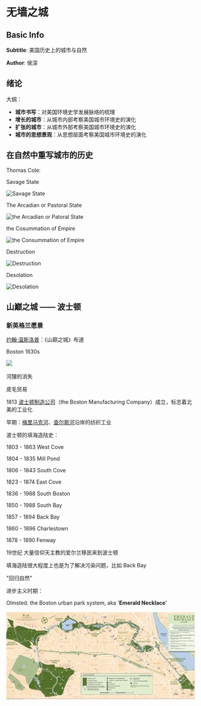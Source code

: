 # 无墙之城

## Basic Info

**Subtitle**: 美国历史上的城市与自然

**Author**: 侯深

## 绪论

大纲：

* **城市书写**：对美国环境史学发展脉络的梳理
* **增长的城市**：从城市内部考察美国城市环境史的演化
* **扩张的城市**：从城市外部考察美国城市环境史的演化
* **城市的思想景观**：从思想层面考察美国城市环境史的演化

## 在自然中重写城市的历史

Thomas Cole:

Savage State

![Savage State](https://collectionapi.metmuseum.org/api/collection/v1/iiif/692360/1676715/restricted)

The Arcadian or Pastoral State

![the Arcadian or Patoral State](https://collectionapi.metmuseum.org/api/collection/v1/iiif/692363/1694149/restricted)

the Cosummation of Empire

![the Consummation of Empire](https://collectionapi.metmuseum.org/api/collection/v1/iiif/718413/1694150/restricted)

Destruction

![Destruction](https://collectionapi.metmuseum.org/api/collection/v1/iiif/692371/1694151/restricted)

Desolation

![Desolation](https://collectionapi.metmuseum.org/api/collection/v1/iiif/692372/1694152/restricted)

## 山巅之城 —— 波士顿

### 新英格兰愿景

[约翰·温斯洛普](https://en.wikipedia.org/wiki/John_Winthrop)：《山巅之城》布道

Boston 1630s

![](https://bpldcassets.blob.core.windows.net/derivatives/images/commonwealth:7h149v336/image_access_800.jpg)

河狸的消失

皮毛贸易

1813 [波士顿制造公司](https://en.wikipedia.org/wiki/Boston_Manufacturing_Company)（the Boston Manufacturing Company）成立，标志着北美的工业化

早期：[梅里马克河](https://en.wikipedia.org/wiki/Merrimack_River)、[查尔斯河](https://en.wikipedia.org/wiki/Charles_River)沿岸的纺织工业

波士顿的填海造陆史：

1803 - 1863 	West Cove

1804 - 1835 	Mill Pond

1806 - 1843 	South Cove

1823 - 1874 	East Cove

1836 - 1988 	South Boston

1850 - 1988 	South Bay

1857 - 1894 	Back Bay

1860 - 1896 	Charlestown

1878 - 1890 	Fenway

19世纪 大量信仰天主教的爱尔兰移民来到波士顿

填海造陆很大程度上也是为了解决污染问题，比如 Back Bay

"回归自然" 

进步主义时期：

Olmsted: the Boston urban park system, aka '**Emerald Necklace**'

![](../pictures/emerald_necklace.png)



